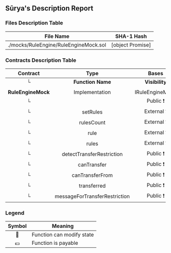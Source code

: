 ## Sūrya's Description Report

### Files Description Table


|  File Name  |  SHA-1 Hash  |
|-------------|--------------|
| ./mocks/RuleEngine/RuleEngineMock.sol | [object Promise] |


### Contracts Description Table


|  Contract  |         Type        |       Bases      |                  |                 |
|:----------:|:-------------------:|:----------------:|:----------------:|:---------------:|
|     └      |  **Function Name**  |  **Visibility**  |  **Mutability**  |  **Modifiers**  |
||||||
| **RuleEngineMock** | Implementation | IRuleEngineMock |||
| └ | <Constructor> | Public ❗️ | 🛑  |NO❗️ |
| └ | setRules | External ❗️ | 🛑  |NO❗️ |
| └ | rulesCount | External ❗️ |   |NO❗️ |
| └ | rule | External ❗️ |   |NO❗️ |
| └ | rules | External ❗️ |   |NO❗️ |
| └ | detectTransferRestriction | Public ❗️ |   |NO❗️ |
| └ | canTransfer | Public ❗️ |   |NO❗️ |
| └ | canTransferFrom | Public ❗️ |   |NO❗️ |
| └ | transferred | Public ❗️ |   |NO❗️ |
| └ | messageForTransferRestriction | Public ❗️ |   |NO❗️ |


### Legend

|  Symbol  |  Meaning  |
|:--------:|-----------|
|    🛑    | Function can modify state |
|    💵    | Function is payable |
